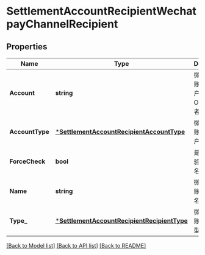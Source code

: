 # SettlementAccountRecipientWechatpayChannelRecipient

## Properties
Name | Type | Description | Notes
------------ | ------------- | ------------- | -------------
**Account** | **string** | 微信支付分账接收方账户，OPENID或者商户号 | [optional] [default to null]
**AccountType** | [***SettlementAccountRecipientAccountType**](SettlementAccountRecipientAccountType.md) | 微信支付分账接收方账户类型 | [optional] [default to null]
**ForceCheck** | **bool** | 是否强制校验收款人姓名 | [optional] [default to null]
**Name** | **string** | 微信支付分账接收方姓名或名称 | [optional] [default to null]
**Type_** | [***SettlementAccountRecipientRecipientType**](SettlementAccountRecipientRecipientType.md) | 微信支付分账接收方类型 | [optional] [default to null]

[[Back to Model list]](../README.md#documentation-for-models) [[Back to API list]](../README.md#documentation-for-api-endpoints) [[Back to README]](../README.md)


